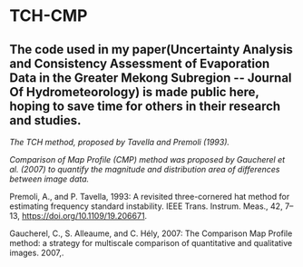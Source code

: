 # TCH-CMP

## The code used in my paper(Uncertainty Analysis and Consistency Assessment of Evaporation Data in the Greater Mekong Subregion -- Journal Of Hydrometeorology) is made public here, hoping to save time for others in their research and studies.

*The TCH method, proposed by Tavella and Premoli (1993).*

*Comparison of Map Profile (CMP) method was proposed by Gaucherel et al. (2007) to quantify the magnitude and distribution area of differences between image data.*

Premoli, A., and P. Tavella, 1993: A revisited three-cornered hat method for estimating frequency standard instability. IEEE Trans. Instrum. Meas., 42, 7–13, https://doi.org/10.1109/19.206671.

Gaucherel, C., S. Alleaume, and C. Hély, 2007: The Comparison Map Profile method: a strategy for multiscale comparison of quantitative and qualitative images. 2007,.
